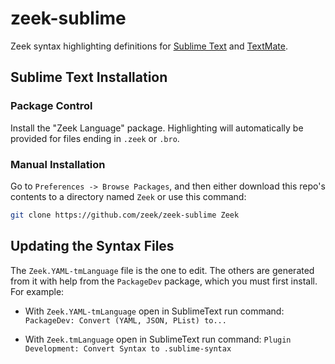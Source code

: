 # zeek-sublime

Zeek syntax highlighting definitions for
[Sublime Text](https://www.sublimetext.com) and
[TextMate](https://macromates.com).

## Sublime Text Installation

### Package Control

Install the "Zeek Language" package.  Highlighting will automatically
be provided for files ending in `.zeek` or `.bro`.

### Manual Installation

Go to `Preferences -> Browse Packages`, and then either download this repo's
contents to a directory named `Zeek` or use this command:

``` bash
git clone https://github.com/zeek/zeek-sublime Zeek
```

## Updating the Syntax Files

The `Zeek.YAML-tmLanguage` file is the one to edit.  The others are
generated from it with help from the `PackageDev` package, which you
must first install.  For example:

* With `Zeek.YAML-tmLanguage` open in SublimeText run command:
  `PackageDev: Convert (YAML, JSON, PList) to...`

* With `Zeek.tmLanguage` open in SublimeText run command:
  `Plugin Development: Convert Syntax to .sublime-syntax`
